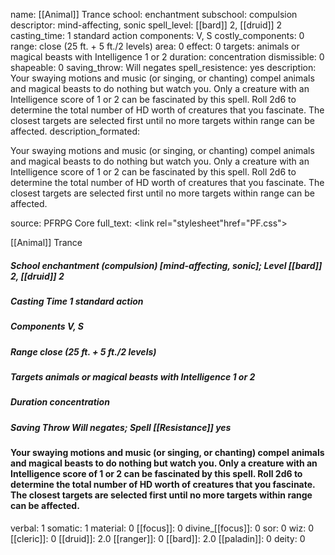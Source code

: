 name: [[Animal]] Trance
school: enchantment
subschool: compulsion
descriptor: mind-affecting, sonic
spell_level: [[bard]] 2, [[druid]] 2
casting_time: 1 standard action
components: V, S
costly_components: 0
range: close (25 ft. + 5 ft./2 levels)
area: 0
effect: 0
targets: animals or magical beasts with Intelligence 1 or 2
duration: concentration
dismissible: 0
shapeable: 0
saving_throw: Will negates
spell_resistence: yes
description: Your swaying motions and music (or singing, or chanting) compel animals and magical beasts to do nothing but watch you. Only a creature with an Intelligence score of 1 or 2 can be fascinated by this spell. Roll 2d6 to determine the total number of HD worth of creatures that you fascinate. The closest targets are selected first until no more targets within range can be affected.
description_formated: <p>Your swaying motions and music (or singing, or chanting) compel animals and magical beasts to do nothing but watch you. Only a creature with an Intelligence score of 1 or 2 can be fascinated by this spell. Roll 2d6 to determine the total number of HD worth of creatures that you fascinate. The closest targets are selected first until no more targets within range can be affected.</p>
source: PFRPG Core
full_text: <link rel="stylesheet"href="PF.css"><div class="heading"><p class="alignleft">[[Animal]] Trance</p><div style="clear: both;"></div></div><div><h5><b>School </b>enchantment (compulsion) [mind-affecting, sonic]; <b>Level </b>[[bard]] 2, [[druid]] 2</h5><h5><b>Casting Time </b>1 standard action</h5><h5><b>Components </b>V, S</h5><h5><b>Range </b>close (25 ft. + 5 ft./2 levels)</h5><h5><b>Targets </b> animals or magical beasts with Intelligence 1 or 2</h5><h5><b>Duration </b>concentration</h5><h5><b>Saving Throw </b>Will negates; <b>Spell [[Resistance]] </b>yes</h5></div><div><h4><p>Your swaying motions and music (or singing, or chanting) compel animals and magical beasts to do nothing but watch you. Only a creature with an Intelligence score of 1 or 2 can be fascinated by this spell. Roll 2d6 to determine the total number of HD worth of creatures that you fascinate. The closest targets are selected first until no more targets within range can be affected.</p></h4></div>
verbal: 1
somatic: 1
material: 0
[[focus]]: 0
divine_[[focus]]: 0
sor: 0
wiz: 0
[[cleric]]: 0
[[druid]]: 2.0
[[ranger]]: 0
[[bard]]: 2.0
[[paladin]]: 0
deity: 0
